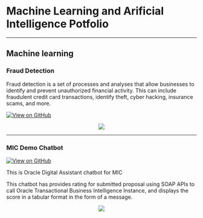 # Machine Learning and Arificial Intelligence Potfolio
---
## Machine learning

### Fraud Detection

Fraud detection is a set of processes and analyses that allow businesses to identify and prevent unauthorized financial activity. This can include fraudulent credit card transactions, identify theft, cyber hacking, insurance scams, and more.

[![View on GitHub](https://img.shields.io/badge/GitHub-View_on_GitHub-blue?logo=GitHub)](https://github.com/RezonChakraborty/FraudDetection)

<center><img src="images/fraud_detection.jpg"/></center>

---
### MIC Demo Chatbot

[![View on GitHub](https://img.shields.io/badge/GitHub-View_on_GitHub-blue?logo=GitHub)](https://github.com/RezonChakraborty/MIC_Demo)

This is Oracle Digital Assistant chatbot for MIC

This chatbot has provides rating for submitted proposal using SOAP APIs to call Oracle Transactional Business Intelligence Instance, and displays the score in a tabular format in the form of a message.

<center><img src="images/google-new-chat-bot-Code-Red.jpg"/></center>